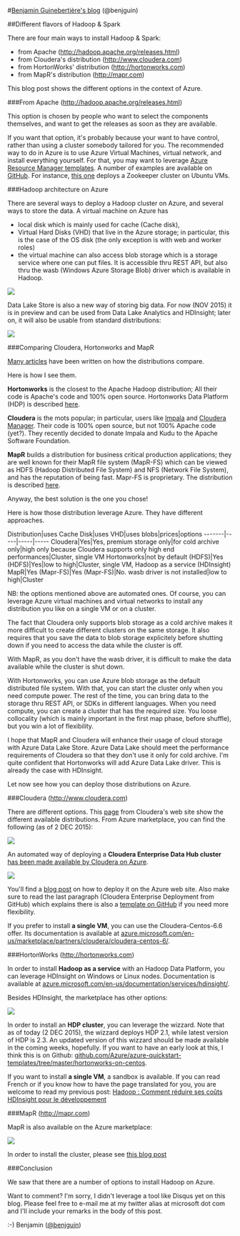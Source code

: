 #[Benjamin Guinebertière's blog](http://blog.3-4.fr) (@benjguin)

##Different flavors of Hadoop & Spark

There are four main ways to install Hadoop & Spark: 
- from Apache (http://hadoop.apache.org/releases.html) 
- from Cloudera's distribution (http://www.cloudera.com)
- from HortonWorks' distribution (http://hortonworks.com)
- from MapR's distribution (http://mapr.com)

This blog post shows the different options in the context of Azure.

###From Apache (http://hadoop.apache.org/releases.html) 

This option is chosen by people who want to select the components themselves, and want to get the releases as soon as they are available.  

If you want that option, it's probably because your want to have control, rather than using a cluster somebody tailored for you. 
The recommended way to do in Azure is to use Azure Virtual Machines, virtual network, and install everything yourself.
For that, you may want to leverage [Azure Resource Manager templates](https://azure.microsoft.com/en-us/documentation/articles/resource-group-authoring-templates/). A number of examples are available on [GitHub](https://github.com/Azure/azure-quickstart-template). For instance, [this one](https://github.com/Azure/azure-quickstart-templates/tree/master/zookeeper-cluster-ubuntu-vm) deploys a Zookeeper cluster on Ubuntu VMs.

###Hadoop architecture on Azure

There are several ways to deploy a Hadoop cluster on Azure, and several ways to store the data.
A virtual machine on Azure has 
- local disk which is mainly used for cache (Cache disk), 
- Virtual Hard Disks (VHD) that live in the Azure storage; in particular, this is the case of the OS disk (the only exception is with web and worker roles)
- the virtual machine can also access blob storage which is a storage service where one can put files. It is accessible thru REST API, but also thru the wasb (Windows Azure Storage Blob) driver which is available in Hadoop.

![](img/2.png)

Data Lake Store is also a new way of storing big data. For now (NOV 2015) it is in preview and can be used from Data Lake Analytics and HDInsight; later on, it will also be usable from standard distributions:

![](img/3.png)

###Comparing Cloudera, Hortonworks and MapR

[Many articles](https://www.bing.com/search?q=hortonworks+and+cloudera+and+mapr) have been written on how the distributions compare.

Here is how I see them.

**Hortonworks** is the closest to the Apache Hadoop distribution; All their code is Apache's code and 100% open source. Hortonworks Data Platform (HDP) is described [here](http://hortonworks.com/hdp/whats-new/).
 
**Cloudera** is the mots popular; in particular, users like [Impala](http://www.cloudera.com/content/www/en-us/products/apache-hadoop/impala.html) and [Cloudera Manager](http://www.cloudera.com/content/www/en-us/products/cloudera-manager.html). Their code is 100% open source, but not 100% Apache code (yet?). They recently decided to donate Impala and Kudu to the Apache Software Foundation.

**MapR** builds a distribution for business critical production applications; they are well known for their MapR file system (MapR-FS) which can be viewed as HDFS (Hadoop Distributed File System) and NFS (Network File System), and has the reputation of being fast. Mapr-FS is proprietary. The distribution is described [here](https://www.mapr.com/products/mapr-distribution-including-apache-hadoop).

Anyway, the best solution is the one you chose!


Here is how those distribution leverage Azure. They have different approaches.

Distribution|uses Cache Disk|uses VHD|uses blobs|prices|options
-------|-----|-----|-----
Cloudera|Yes|Yes, premium storage only|for cold archive only|high only because Cloudera supports only high end performances|Cluster, single VM
Hortonworks|not by default (HDFS)|Yes (HDFS)|Yes|low to high|Cluster, single VM, Hadoop as a service (HDInsight)
MapR|Yes (Mapr-FS)|Yes (Mapr-FS)|No. wasb driver is not installed|low to high|Cluster

NB: the options mentioned above are automated ones. Of course, you can leverage Azure virtual machines and virtual networks to install any distribution you like on a single VM or on a cluster. 


The fact that Cloudera only supports blob storage as a cold archive makes it more difficult to create different clusters on the same storage. It also requires that you save the data to blob storage explicitely before shutting down if you need to access the data while the cluster is off.

With MapR, as you don't have the wasb driver, it is difficult to make the data available while the cluster is shut down.

With Hortonworks, you can use Azure blob storage as the default distributed file system. With that, you can start the cluster only when you need compute power. The rest of the time, you can bring data to the storage thru REST API, or SDKs in different languages. When you need compute, you can create a cluster that has the required size. You loose collocality (which is mainly important in the first map phase, before shuffle), but you win a lot of flexibility. 

I hope that MapR and Cloudera will enhance their usage of cloud storage with Azure Data Lake Store. Azure Data Lake should meet the performance requirements of Cloudera so that they don't use it only for cold archive. I'm quite confident that Hortonworks will add Azure Data Lake driver. This is already the case with HDInsight. 

Let now see how you can deploy those distributions on Azure.

###Cloudera (http://www.cloudera.com)

There are different options. This [page](http://www.cloudera.com/content/dam/cloudera/Resources/PDF/Datasheet/datasheet-cloudera-enterprise.pdf) from Cloudera's web site show the different available distributions. From Azure marketplace, you can find the following (as of 2 DEC 2015):

![](img/4.png)

An automated way of deploying a **Cloudera Enterprise Data Hub cluster** [has been made available by Cloudera on Azure](https://azure.microsoft.com/en-us/marketplace/partners/cloudera/clouderaedhcloudera/). 

![](img/1.png)

You'll find a [blog post](https://azure.microsoft.com/en-us/blog/full-cloudera-enterprise-edh-support-on-azure/) on how to deploy it on the Azure web site. Also make sure to read the last paragraph (Cloudera Enterprise Deployment from GitHub) which explains there is also a [template on GitHub](https://github.com/Azure/azure-quickstart-templates/tree/master/cloudera-on-centos) if you need more flexibility.

If you prefer to install **a single VM**, you can use the Cloudera-Centos-6.6 offer. Its documentation is available at [azure.microsoft.com/en-us/marketplace/partners/cloudera/cloudera-centos-6/](https://azure.microsoft.com/en-us/marketplace/partners/cloudera/cloudera-centos-6/).


###HortonWorks (http://hortonworks.com)

In order to install **Hadoop as a service** with an Hadoop Data Platform, you can leverage HDInsight on Windows or Linux nodes. Documentation is available at [azure.microsoft.com/en-us/documentation/services/hdinsight/](https://azure.microsoft.com/en-us/documentation/services/hdinsight/).

Besides HDInsight, the marketplace has other options: 

![](img/5.png)

In order to install an **HDP cluster**, you can leverage the wizzard. Note that as of today (2 DEC 2015), the wizzard deploys HDP 2.1, while latest version of HDP is 2.3. An updated version of this wizzard should be made available in the coming weeks, hopefully. If you want to have an early look at this, I think this is on Github: [github.com/Azure/azure-quickstart-templates/tree/master/hortonworks-on-centos](https://github.com/Azure/azure-quickstart-templates/tree/master/hortonworks-on-centos).

If you want to install **a single VM**, a sandbox is available. If you can read French or if you know how to have the page translated for you, you are welcome to read my previous post: [Hadoop : Comment réduire ses coûts HDInsight pour le développement](http://blogs.msdn.com/b/benjguin/archive/2015/11/16/hadoop-comment-r-233-duire-ses-co-251-ts-hdinsight-pour-le-d-233-veloppement.aspx)

###MapR (http://mapr.com)

MapR is also available on the Azure marketplace: 

![](img/6.png)


In order to install the cluster, please see [this blog post](/2015/12/02b/mapr-on-azure.html)

###Conclusion

We saw that there are a number of options to install Hadoop on Azure. 

Want to comment? I'm sorry, I didn't leverage a tool like Disqus yet on this blog. Please feel free to e-mail me at my twitter alias at microsoft dot com and I'll include your remarks in the body of this post. 

:-)
Benjamin ([@benjguin](http://twitter.com/@benjguin)) 